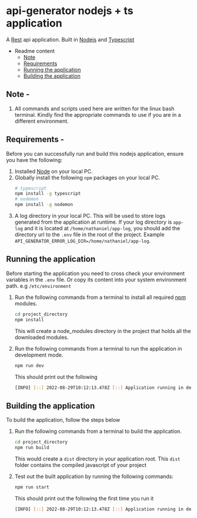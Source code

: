 # api-generator nodejs + ts application

A [Rest](https://restfulapi.net/) api application. Built in [Nodejs](https://nodejs.org/) and [Typescript](https://www.typescriptlang.org/)

- Readme content
  - [Note](#note-)
  - [Requirements](#requirements)
  - [Running the application](#hello-world)
  - [Building the application](#hello-world)

## Note -

1. All commands and scripts used here are written for the linux bash terminal. Kindly find the appropriate commands to use if you are in a different environment.

## Requirements -

Before you can successfully run and build this nodejs application, ensure you have the following:

1. Installed [Node](https://nodejs.org/) on your local PC.
2. Globally install the following `npm` packages on your local PC.
    ``` bash
    # typescript
    npm install -g typescript
    # nodemon
    npm install -g nodemon
    ```
3. A log directory in your local PC. This will be used to store logs generated from the application at runtime. If your log directory is `app-log` and it is located at `/home/nathaniel/app-log`, you should add the directory url to the `.env` file in the root of the project. Example `API_GENERATOR_ERROR_LOG_DIR=/home/nathaniel/app-log`.

## Running the application

Before starting the application you need to cross check your environment variables in the `.env` file. Or copy its content into your system environment path. e.g `/etc/environment`

1. Run the following commands from a terminal to install all required [npm](https://npmjs.com/) modules.

    ``` bash
    cd project_directory
    npm install
    ```
    This will create a node_modules directory in the project that holds all the downloaded modules.
2. Run the following commands from a terminal to run the application in development mode.

    ``` bash
    npm run dev
    ```
    This should print out the following
    ``` bash
    [INFO] [::] 2022-08-29T10:12:13.478Z [::] Application running in development environment on port 8008
    ```
## Building the application
To build the application, follow the steps below
1. Run the following commands from a terminal to build the application.
    ``` bash
    cd project_directory
    npm run build
    ```
    This would create a `dist` directory in your application root. This `dist` folder contains the compiled javascript of your project

2. Test out the built application by running the following commands:
    ``` bash
    npm run start
    ```
    This should print out the following the first time you run it
    ``` bash
    [INFO] [::] 2022-08-29T10:12:13.478Z [::] Application running in development environment on port 8008
    ```